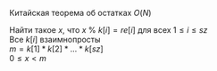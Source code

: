 Китайская теорема об остатках $O(N)$

Найти такое $x$, что $x$ % $k[i] = re[i]$ для всех $1 \le i \le sz$  
Все $k[i]$ взаимнопросты  
$m=k[1] * k[2] * ... * k[sz]$  
$0 \le x < m$
